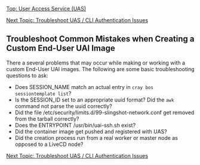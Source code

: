 [Top: User Access Service (UAS)](User_Access_Service_UAS.md)

[Next Topic: Troubleshoot UAS / CLI Authentication Issues](Troubleshoot_UAI_Authentication_Issues.md)

## Troubleshoot Common Mistakes when Creating a Custom End-User UAI Image

There a several problems that may occur while making or working with a custom End-User UAI images. The following are some basic troubleshooting questions to ask:

* Does SESSION_NAME match an actual entry in `cray bos sessiontemplate list`?
* Is the SESSION_ID set to an appropriate uuid format? Did the `awk` command not parse the uuid correctly?
* Did the file /etc/security/limits.d/99-slingshot-network.conf get removed from the tarball correctly?
* Does the ENTRYPOINT /usr/bin/uai-ssh.sh exist?
* Did the container image get pushed and registered with UAS?
* Did the creation process run from a real worker or master node as opposed to a LiveCD node?

[Next Topic: Troubleshoot UAS / CLI Authentication Issues](Troubleshoot_UAI_Authentication_Issues.md)
